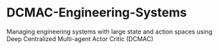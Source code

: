 # DCMAC-Engineering-Systems
Managing engineering systems with large state and action spaces using Deep Centralized Multi-agent Actor Critic (DCMAC)
